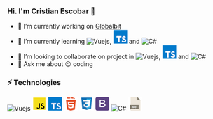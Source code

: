 ### Hi. I'm Cristian Escobar 👋

- 🔭 I’m currently working on [Globalbit](https://www.globalbit.co/)
- 🌱 I’m currently learning ![Vuejs](https://assets.codepen.io/t-1003/internal/avatars/teams/default.png?format=auto&height=256&version=1513627136&width=25), ![TS](https://raw.githubusercontent.com/Crifesma/Crifesma/main/typescript%2Boriginal-1324760574003158198_32.png) and ![C#](https://raw.githubusercontent.com/Crifesma/Crifesma/main/c%2Bplain-1324760524666081672_32.ico)
- 👯 I’m looking to collaborate on project in ![Vuejs](https://assets.codepen.io/t-1003/internal/avatars/teams/default.png?format=auto&height=256&version=1513627136&width=25), ![TS](https://raw.githubusercontent.com/Crifesma/Crifesma/main/typescript%2Boriginal-1324760574003158198_32.png) and ![C#](https://raw.githubusercontent.com/Crifesma/Crifesma/main/c%2Bplain-1324760524666081672_32.ico)
- 💬 Ask me about 😍 coding


### ⚡ Technologies

![Vuejs](https://assets.codepen.io/t-1003/internal/avatars/teams/default.png?format=auto&height=256&version=1513627136&width=32)
![JS](https://raw.githubusercontent.com/Crifesma/Crifesma/main/vscode%2Bicons%2Btype%2Bjs%2Bofficial-1324451337700789263_32.png)
![TS](https://raw.githubusercontent.com/Crifesma/Crifesma/main/typescript%2Boriginal-1324760574003158198_32.png)
![HTML5](https://raw.githubusercontent.com/Crifesma/Crifesma/main/html5%2Bplain%2Bwordmark-1324760549366499511_32.png)
![CSS3](https://raw.githubusercontent.com/Crifesma/Crifesma/main/vscode%2Bicons%2Btype%2Bcss-1324451270074695333_32.png)
![Bootstrap](https://raw.githubusercontent.com/Crifesma/Crifesma/main/bootstrap%2Bplain-1324760523851595975_32.png)
![C#](https://raw.githubusercontent.com/Crifesma/Crifesma/main/c%2Bplain-1324760524666081672_32.ico)
![SQL](https://raw.githubusercontent.com/Crifesma/Crifesma/main/format%2Bsql%2Bicon-1320086699141392677_32.png)
